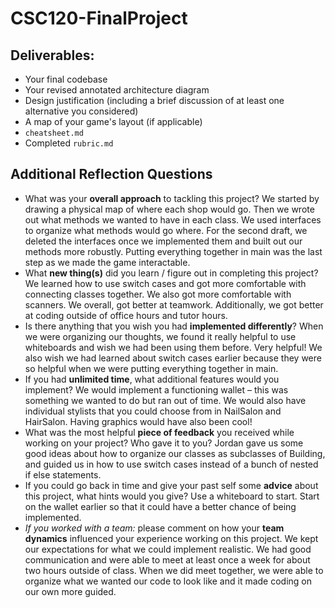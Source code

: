 # CSC120-FinalProject

## Deliverables:
 - Your final codebase
 - Your revised annotated architecture diagram
 - Design justification (including a brief discussion of at least one alternative you considered)
 - A map of your game's layout (if applicable)
 - `cheatsheet.md`
 - Completed `rubric.md`
  
## Additional Reflection Questions
 - What was your **overall approach** to tackling this project?
 We started by drawing a physical map of where each shop would go. Then we wrote out what methods we wanted to have in each class. We used interfaces to organize what methods would go where. For the second draft, we deleted the interfaces once we implemented them and built out our methods more robustly. Putting everything together in main was the last step as we made the game interactable.
 - What **new thing(s)** did you learn / figure out in completing this project?
 We learned how to use switch cases and got more comfortable with connecting classes together. We also got more comfortable with scanners. We overall, got better at teamwork. Additionally, we got better at coding outside of office hours and tutor hours.
 - Is there anything that you wish you had **implemented differently**?
 When we were organizing our thoughts, we found it really helpful to use whiteboards and wish we had been using them before. Very helpful! We also wish we had learned about switch cases earlier because they were so helpful when we were putting everything together in main.
 - If you had **unlimited time**, what additional features would you implement?
 We would implement a functioning wallet – this was something we wanted to do but ran out of time. We would also have individual stylists that you could choose from in NailSalon and HairSalon. Having graphics would have also been cool!
 - What was the most helpful **piece of feedback** you received while working on your project? Who gave it to you?
 Jordan gave us some good ideas about how to organize our classes as subclasses of Building, and guided us in how to use switch cases instead of a bunch of nested if else statements.
 - If you could go back in time and give your past self some **advice** about this project, what hints would you give?
 Use a whiteboard to start. Start on the wallet earlier so that it could have a better chance of being implemented.
 - _If you worked with a team:_ please comment on how your **team dynamics** influenced your experience working on this project.
 We kept our expectations for what we could implement realistic. We had good communication and were able to meet at least once a week for about two hours outside of class. When we did meet together, we were able to organize what we wanted our code to look like and it made coding on our own more guided. 

